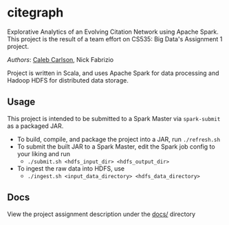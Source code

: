 # citegraph

Explorative Analytics of an Evolving Citation Network using Apache Spark. This project is the result of a team effort
on CS535: Big Data's Assignment 1 project.

_Authors_: [Caleb Carlson](https://github.com/inf0rmatiker), Nick Fabrizio

Project is written in Scala, and uses Apache Spark for data processing and Hadoop HDFS for distributed data storage.

## Usage

This project is intended to be submitted to a Spark Master via `spark-submit` as a packaged JAR.

- To build, compile, and package the project into a JAR, run `./refresh.sh`
- To submit the built JAR to a Spark Master, edit the Spark job config to your liking and run
  - `./submit.sh <hdfs_input_dir> <hdfs_output_dir>`
- To ingest the raw data into HDFS, use 
  - `./ingest.sh <input_data_directory> <hdfs_data_directory>`

## Docs

View the project assignment description under the [docs/](docs) directory